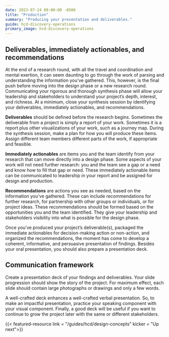 ```yaml
---
date: 2023-07-24 09:00:00 -0500
title: "Production"
summary: "Producing your presentation and deliverables."
guide: hcd-discovery-operations
primary_image: hcd-discovery-operations
---
```



## Deliverables, immediately actionables, and recommendations

At the end of a research round, with all the travel and coordination and mental exertion, it can seem daunting to go through the work of parsing and understanding the information you’ve gathered. This, however, is the final push before moving into the design phase or a new research round. Communicating your rigorous and thorough synthesis phase will allow your leadership and stakeholders to understand your project’s depth, interest, and richness. At a minimum, close your synthesis session by identifying your deliverables, immediately actionables, and recommendations.

**Deliverables** should be defined before the research begins. Sometimes the deliverable from a project is simply a report of your work. Sometimes it is a report plus other visualizations of your work, such as a journey map. During the synthesis session, make a plan for how you will produce these items. Assign different team members different parts of the work, if appropriate and feasible.

**Immediately actionables** are items you and the team identify from your research that can move directly into a design phase. Some aspects of your work will not need further research: you and the team see a gap or a need and know how to fill that gap or need. These immediately actionable items can be communicated to leadership in your report and be assigned for design and production.

**Recommendations** are actions you see as needed, based on the information you’ve gathered. These can include recommendations for further research, for partnership with other groups or individuals, or for project ideas. These recommendations should be formed based on the opportunities you and the team identified. They give your leadership and stakeholders visibility into what is possible for the design phase.

Once you’ve produced your project’s deliverable(s), packaged the immediate actionables for decision-making action or non-action, and organized the recommendations, the moment has come to develop a coherent, informative, and persuasive presentation of findings. Besides your oral presentation, you should also prepare a presentation deck.


## Communication framework

Create a presentation deck of your findings and deliverables. Your slide progression should show the story of the project. For maximum effect, each slide should contain large photographs or drawings and only a few words.

A well-crafted deck enhances a well-crafted verbal presentation. So, to make an impactful presentation, practice your speaking component with your visual component. Finally, a good deck will be useful if you want to continue to grow the project later with the same or different stakeholders.

{{< featured-resource link = "/guides/hcd/design-concepts" kicker = "Up next">}}
